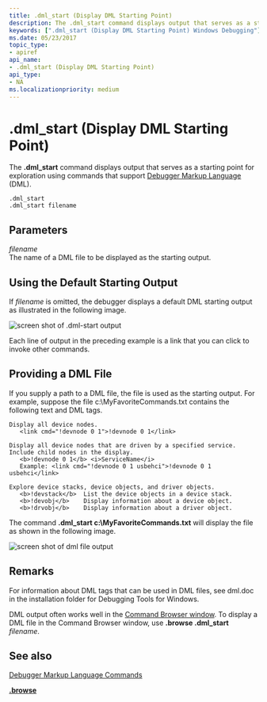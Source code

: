 ```yaml
---
title: .dml_start (Display DML Starting Point)
description: The .dml_start command displays output that serves as a starting point for exploration using commands that support Debugger Markup Language (DML).
keywords: [".dml_start (Display DML Starting Point) Windows Debugging"]
ms.date: 05/23/2017
topic_type:
- apiref
api_name:
- .dml_start (Display DML Starting Point)
api_type:
- NA
ms.localizationpriority: medium
---
```


# .dml\_start (Display DML Starting Point)


The **.dml\_start** command displays output that serves as a starting point for exploration using commands that support [Debugger Markup Language](debugger-markup-language-commands.md) (DML).

```dbgcmd
.dml_start
.dml_start filename
```

## <span id="Parameters"></span><span id="parameters"></span><span id="PARAMETERS"></span>Parameters


<span id="filename"></span><span id="FILENAME"></span>*filename*  
The name of a DML file to be displayed as the starting output.

## <span id="Using_the_Default_Starting_Output"></span><span id="using_the_default_starting_output"></span><span id="USING_THE_DEFAULT_STARTING_OUTPUT"></span>Using the Default Starting Output


If *filename* is omitted, the debugger displays a default DML starting output as illustrated in the following image.

![screen shot of .dml\-start output](images/dmlstart01.png)

Each line of output in the preceding example is a link that you can click to invoke other commands.

## <span id="Providing_a_DML_File"></span><span id="providing_a_dml_file"></span><span id="PROVIDING_A_DML_FILE"></span>Providing a DML File


If you supply a path to a DML file, the file is used as the starting output. For example, suppose the file c:\\MyFavoriteCommands.txt contains the following text and DML tags.

```dbgcmd
Display all device nodes.
   <link cmd="!devnode 0 1">!devnode 0 1</link>

Display all device nodes that are driven by a specified service.
Include child nodes in the display.
   <b>!devnode 0 1</b> <i>ServiceName</i>  
   Example: <link cmd="!devnode 0 1 usbehci">!devnode 0 1 usbehci</link>

Explore device stacks, device objects, and driver objects.
   <b>!devstack</b>  List the device objects in a device stack.
   <b>!devobj</b>    Display information about a device object.
   <b>!drvobj</b>    Display information about a driver object.
```

The command **.dml\_start c:\\MyFavoriteCommands.txt** will display the file as shown in the following image.

![screen shot of dml file output](images/dmlstart02.png)

## Remarks

For information about DML tags that can be used in DML files, see dml.doc in the installation folder for Debugging Tools for Windows.

DML output often works well in the [Command Browser window](command-browser-window.md). To display a DML file in the Command Browser window, use **.browse .dml\_start** *filename*.

## <span id="see_also"></span>See also


[Debugger Markup Language Commands](debugger-markup-language-commands.md)

[**.browse**](-browse--display-command-in-browser-.md)

 

 






